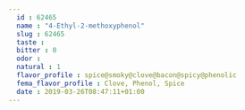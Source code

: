 ```yaml
---
  id : 62465
  name : "4-Ethyl-2-methoxyphenol"
  slug : 62465
  taste : 
  bitter : 0
  odor : 
  natural : 1
  flavor_profile : spice@smoky@clove@bacon@spicy@phenolic
  fema_flavor_profile : Clove, Phenol, Spice
  date : 2019-03-26T08:47:11+01:00
---
```



